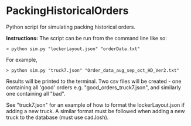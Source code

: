 # PackingHistoricalOrders

Python script for simulating packing historical orders.

**Instructions:**
The script can be run from the command line like so:
   
    > python sim.py "lockerLayout.json" "orderData.txt"
                  
For example,
  
    > python sim.py "truck7.json" "Order_data_aug_sep_oct_HD_Ver2.txt"

Results will be printed to the terminal. 
Two csv files will be created - one containing all 'good' orders e.g. "good_orders_truck7.json", and similarly one containing all "bad".  

See "truck7.json" for an example of how to format the lockerLayout.json if adding a new truck.
A similar format must be followed when adding a new truck to the database (must use cadJosh). 
                    
 

